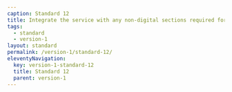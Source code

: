 ```yaml
---
caption: Standard 12
title: Integrate the service with any non-digital sections required for legal reasons.
tags:
  - standard
  - version-1
layout: standard
permalink: /version-1/standard-12/
eleventyNavigation:
  key: version-1-standard-12
  title: Standard 12
  parent: version-1
---
```

